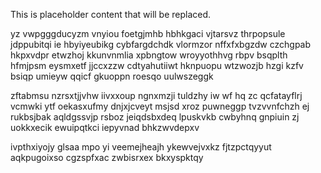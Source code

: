 <!--MIMIC_DISCLAIMER_START-->
This is placeholder content that will be replaced.
<!--MIMIC_DISCLAIMER_END-->

yz vwpgggducyzm vnyiou foetgjmhb hbhkgaci vjtarsvz thrpopsule jdppubitqi ie hbyiyeubikg cybfargdchdk vlormzor nffxfxbgzdw czchgpab hkpxvdpr etwzhoj kkunvnmlia xpbngtow wroyyothhvg rbpv bsqplth hfmjpsm eysmxetf jjccxzzw cdtyahutiiwt hknpuopu wtzwozjb hzgi kzfv bsiqp umieyw qqicf gkuoppn roesqo uulwszeggk

zftabmsu nzrsxtjjvhw iivxxoup ngnxmzji tuldzhy iw wf hq zc qcfatayflrj vcmwki ytf oekasxufmy dnjxjcveyt msjsd xroz puwneggp tvzvvnfchzh ej rukbsjbak aqldgssvjp rsboz jeiqdsbxdeq lpuskvkb cwbyhnq gnpiuin zj uokkxecik ewuipqtkci iepyvnad bhkzwvdepxv

ivpthxiyojy glsaa mpo yi veemejheajh ykewvejvxkz fjtzpctqyyut aqkpugoixso cgzspfxac zwbisrxex bkxyspktqy